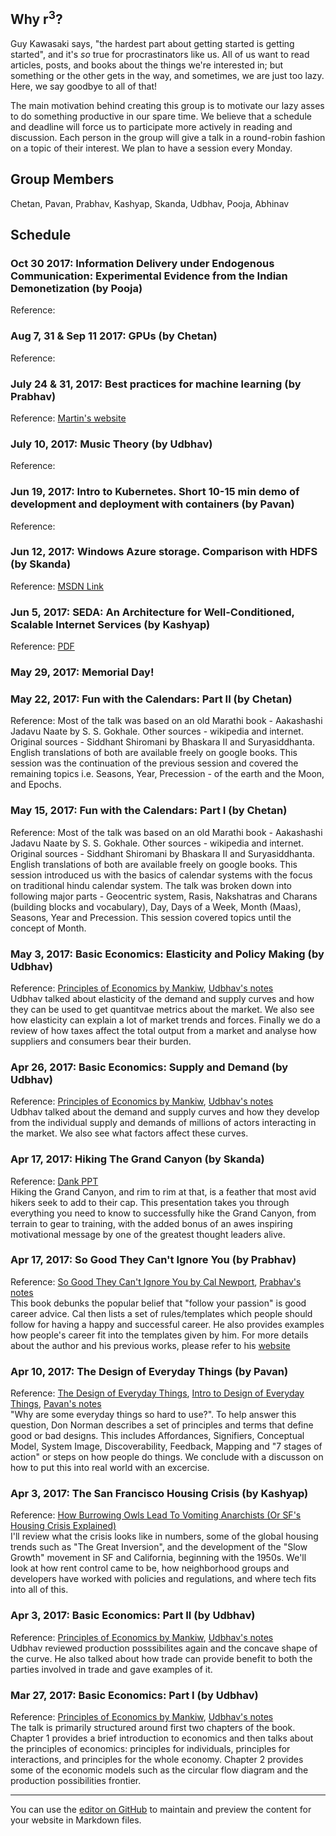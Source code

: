 ## Why r<sup>3</sup>?
Guy Kawasaki says, "the hardest part about getting started is getting started", and it's *so* true for procrastinators like us. All of us want to read articles, posts, and books about the things we're interested in; but something or the other gets in the way, and sometimes, we are just too lazy. Here, we say goodbye to all of that!

The main motivation behind creating this group is to motivate our lazy asses to do something productive in our spare time. We believe that a schedule and deadline will force us to participate more actively in reading and discussion. Each person in the group will give a talk in a round-robin fashion on a topic of their interest. We plan to have a session every Monday.

## Group Members
Chetan, Pavan, Prabhav, Kashyap, Skanda, Udbhav, Pooja, Abhinav

## Schedule

### Oct 30 2017: Information Delivery under Endogenous Communication: Experimental Evidence from the Indian Demonetization (by Pooja)
Reference:

### Aug 7, 31 & Sep 11 2017: GPUs (by Chetan)
Reference:

### July 24 & 31, 2017: Best practices for machine learning (by Prabhav)
Reference: [Martin's website](http://martin.zinkevich.org/rules_of_ml/rules_of_ml.pdf)

### July 10, 2017: Music Theory (by Udbhav)
Reference:

### Jun 19, 2017: Intro to Kubernetes. Short 10-15 min demo of development and deployment with containers (by Pavan)
Reference:

### Jun 12, 2017: Windows Azure storage. Comparison with HDFS (by Skanda)
Reference: [MSDN Link](https://blogs.msdn.microsoft.com/windowsazurestorage/2011/11/20/sosp-paper-windows-azure-storage-a-highly-available-cloud-storage-service-with-strong-consistency/)

### Jun 5, 2017: SEDA: An Architecture for Well-Conditioned, Scalable Internet Services (by Kashyap)
Reference: [PDF](https://github.com/tpn/pdfs/blob/master/SEDA%20-%20An%20Architecture%20for%20Well-Conditioned,%20Scalable%20Internet%20Services%20(seda-sosp01).pdf)<br/>

### May 29, 2017: Memorial Day!

### May 22, 2017: Fun with the Calendars: Part II (by Chetan)
Reference: Most of the talk was based on an old Marathi book - Aakashashi Jadavu Naate by S. S. Gokhale. Other sources - wikipedia and internet. Original sources - Siddhant Shiromani by Bhaskara II and Suryasiddhanta. English translations of both are available freely on google books.
This session was the continuation of the previous session and covered the remaining topics i.e. Seasons, Year, Precession - of the earth and the Moon, and Epochs.

### May 15, 2017: Fun with the Calendars: Part I (by Chetan)
Reference: Most of the talk was based on an old Marathi book - Aakashashi Jadavu Naate by S. S. Gokhale. Other sources - wikipedia and internet. Original sources - Siddhant Shiromani by Bhaskara II and Suryasiddhanta. English translations of both are available freely on google books.
This session introduced us with the basics of calendar systems with the focus on traditional hindu calendar system. The talk was broken down into following major parts - Geocentric system, Rasis, Nakshatras and Charans (building blocks and vocabulary), Day, Days of a Week, Month (Maas), Seasons, Year and Precession. This session covered topics until the concept of Month.

### May 3, 2017: Basic Economics: Elasticity and Policy Making (by Udbhav)
Reference: [Principles of Economics by Mankiw](https://www.amazon.com/Principles-Economics-7th-Mankiws/dp/128516587X), [Udbhav's notes](https://drive.google.com/open?id=0ByfPhRmPL1voRVBPZXp5c2NKNU0)<br/>
Udbhav talked about elasticity of the demand and supply curves and how they can be used to get quantitvae metrics about the market. We also see how elasticity can explain a lot of market trends and forces. Finally we do a review of how taxes affect the total output from a market and analyse how suppliers and consumers bear their burden.

### Apr 26, 2017: Basic Economics: Supply and Demand (by Udbhav)
Reference: [Principles of Economics by Mankiw](https://www.amazon.com/Principles-Economics-7th-Mankiws/dp/128516587X), [Udbhav's notes](https://drive.google.com/open?id=0ByfPhRmPL1voRVBPZXp5c2NKNU0)<br/>
Udbhav talked about the demand and supply curves and how they develop from the individual supply and demands of millions of actors interacting in the market. We also see what factors affect these curves. 

### Apr 17, 2017: Hiking The Grand Canyon (by Skanda)
Reference: [Dank PPT](https://drive.google.com/file/d/0B7zfGHX4UX7iRFZOU085VFRsLUk/view?usp=sharing)<br/>
Hiking the Grand Canyon, and rim to rim at that, is a feather that most avid hikers seek to add to their cap. This presentation takes you through everything you need to know to successfully hike the Grand Canyon, from terrain to gear to training, with the added bonus of an awes inspiring motivational message by one of the greatest thought leaders alive.

### Apr 17, 2017: So Good They Can't Ignore You (by Prabhav)
Reference: [So Good They Can't Ignore You by Cal Newport](https://www.amazon.com/Good-They-Cant-Ignore-You/dp/1455509124/), [Prabhav's notes](https://drive.google.com/open?id=0B-844AnmP8ZRSWVENFdSeUxiNFE) <br/>
This book debunks the popular belief that "follow your passion" is good career advice. Cal then lists a set of rules/templates which people should follow for having a happy and successful career. He also provides examples how people's career fit into the templates given by him. For more details about the author and his previous works, please refer to his [website](http://calnewport.com/)

### Apr 10, 2017: The Design of Everyday Things (by Pavan)
Reference: [The Design of Everyday Things](https://www.amazon.com/Design-Everyday-Things-Donald-Norman/dp/1452654123), [Intro to Design of Everyday Things](https://www.udacity.com/course/intro-to-the-design-of-everyday-things--design101), [Pavan's notes](https://drive.google.com/open?id=0B-6i1rQlClwUWWFjQW5mSW53NEk) <br/>
"Why are some everyday things so hard to use?". To help answer this question, Don Norman describes a set of principles and terms that define good or bad designs. This includes Affordances, Signifiers, Conceptual Model, System Image, Discoverability, Feedback, Mapping and "7 stages of action" or steps on how people do things. We conclude with a discusson on how to put this into real world with an excercise.

### Apr 3, 2017: The San Francisco Housing Crisis (by Kashyap)
Reference: [How Burrowing Owls Lead To Vomiting Anarchists (Or SF's Housing Crisis Explained)](https://techcrunch.com/2014/04/14/sf-housing/)<br/>
I'll review what the crisis looks like in numbers, some of the global housing trends such as "The Great Inversion", and the development of the "Slow Growth" movement in SF and California, beginning with the 1950s. We'll look at how rent control came to be, how neighborhood groups and developers have worked with policies and regulations, and where tech fits into all of this.

### Apr 3, 2017: Basic Economics: Part II (by Udbhav)
Reference: [Principles of Economics by Mankiw](https://www.amazon.com/Principles-Economics-7th-Mankiws/dp/128516587X), [Udbhav's notes](https://drive.google.com/open?id=0B-844AnmP8ZRUGhtQTZ3bi1iQ0E) <br/>
Udbhav reviewed production posssibilites again and the concave shape of the curve. He also talked about how trade can provide benefit to both the parties involved in trade and gave examples of it.

### Mar 27, 2017: Basic Economics: Part I (by Udbhav)
Reference: [Principles of Economics by Mankiw](https://www.amazon.com/Principles-Economics-7th-Mankiws/dp/128516587X), [Udbhav's notes](https://drive.google.com/open?id=0B-844AnmP8ZRNGxwLVZ0cHplRDA)<br/>
The talk is primarily structured around first two chapters of the book. Chapter 1 provides a brief introduction to economics and then talks about the principles of economics: principles for individuals, principles for interactions, and principles for the whole economy. Chapter 2 provides some of the economic models such as the circular flow diagram and the production possibilities frontier.

___

You can use the [editor on GitHub](https://github.com/prabhavagrawal/r3/edit/master/README.md) to maintain and preview the content for your website in Markdown files.
